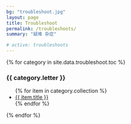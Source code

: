 ```yaml
---
bg: "troubleshoot.jpg"
layout: page
title: Troubleshoot
permalink: /troubleshoots/
summary: "疑难 杂症"

# active: troubleshoots
---
```


{% for category in site.data.troubleshoot.toc %}

<h3>{{ category.letter }}</h3>
  <ul class="categories">
    {% for item in category.collection %}
        <li>
        <a href="{{ '/troubleshoots' }}{{ item.permalink }}">{{ item.title }}</a>
        </li>
    {% endfor %}
  </ul>
{% endfor %}
